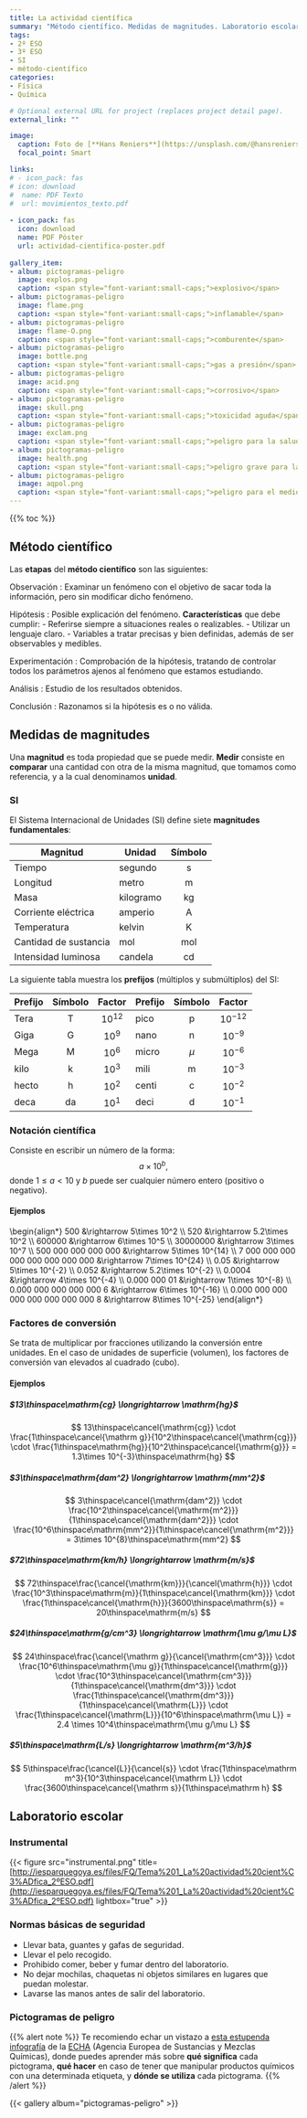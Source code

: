 ```yaml
---
title: La actividad científica
summary: "Método científico. Medidas de magnitudes. Laboratorio escolar."
tags:
- 2º ESO
- 3º ESO
- SI
- método-científico
categories:
- Física
- Química

# Optional external URL for project (replaces project detail page).
external_link: ""

image:
  caption: Foto de [**Hans Reniers**](https://unsplash.com/@hansreniers) en [Unsplash](https://unsplash.com)
  focal_point: Smart

links:
# - icon_pack: fas
# icon: download
#  name: PDF Texto
#  url: movimientos_texto.pdf
  
- icon_pack: fas
  icon: download
  name: PDF Póster
  url: actividad-cientifica-poster.pdf
  
gallery_item:
- album: pictogramas-peligro
  image: explos.png
  caption: <span style="font-variant:small-caps;">explosivo</span>
- album: pictogramas-peligro
  image: flame.png
  caption: <span style="font-variant:small-caps;">inflamable</span>  
- album: pictogramas-peligro
  image: flame-O.png
  caption: <span style="font-variant:small-caps;">comburente</span>
- album: pictogramas-peligro
  image: bottle.png
  caption: <span style="font-variant:small-caps;">gas a presión</span>
- album: pictogramas-peligro
  image: acid.png
  caption: <span style="font-variant:small-caps;">corrosivo</span>
- album: pictogramas-peligro
  image: skull.png
  caption: <span style="font-variant:small-caps;">toxicidad aguda</span>
- album: pictogramas-peligro
  image: exclam.png
  caption: <span style="font-variant:small-caps;">peligro para la salud</span>
- album: pictogramas-peligro
  image: health.png
  caption: <span style="font-variant:small-caps;">peligro grave para la salud</span>
- album: pictogramas-peligro
  image: aqpol.png
  caption: <span style="font-variant:small-caps;">peligro para el medio ambiente</span>            
---
```


{{% toc %}}

## Método científico

Las **etapas** del **método científico** son las siguientes:

Observación
: Examinar un fenómeno con el objetivo de sacar toda la información, pero sin modificar dicho fenómeno.

Hipótesis
: Posible explicación del fenómeno. **Características** que debe cumplir:
	- Referirse siempre a situaciones reales o realizables.
	- Utilizar un lenguaje claro.
	- Variables a tratar precisas y bien definidas, además de ser observables y medibles.

Experimentación
: Comprobación de la hipótesis, tratando de controlar todos los parámetros ajenos al fenómeno que estamos estudiando.

Análisis
: Estudio de los resultados obtenidos.

Conclusión
: Razonamos si la hipótesis es o no válida.

## Medidas de magnitudes
Una **magnitud** es toda propiedad que se puede medir. **Medir** consiste en **comparar** una cantidad con otra de la misma magnitud, que tomamos como referencia, y a la cual denominamos **unidad**.

### SI
El Sistema Internacional de Unidades (SI) define siete **magnitudes fundamentales**:

| Magnitud | Unidad | Símbolo |
| -------- | ------ | :-------: | 
| Tiempo   | segundo | s |
| Longitud | metro | m |
| Masa | kilogramo | kg |
| Corriente eléctrica | amperio | A |
| Temperatura | kelvin | K |
| Cantidad de sustancia | mol | mol |
| Intensidad luminosa | candela | cd |

La siguiente tabla muestra los **prefijos** (múltiplos y submúltiplos) del SI:

| Prefijo | Símbolo | Factor | Prefijo | Símbolo | Factor |
| ------- | :-----: | :----: | ------- | :-----: | :----: |
| Tera | T | $10^{12}$ | pico | p | $10^{-12}$ |
| Giga | G | $10^{9}$ | nano | n | $10^{-9}$ |
| Mega | M | $10^{6}$ | micro | $\mu$ | $10^{-6}$ |
| kilo | k | $10^{3}$ | mili | m | $10^{-3}$ |
| hecto | h | $10^{2}$ | centi | c | $10^{-2}$ |
| deca | da | $10^{1}$ | deci | d | $10^{-1}$ |

### Notación científica

Consiste en escribir un número de la forma:
$$
a\times 10^b,
$$
donde $1 \leq a<10$ y $b$ puede ser cualquier número entero (positivo o negativo).

#### Ejemplos
\begin{align*}
	500 &\rightarrow 5\times 10^2 \\\\
	520 &\rightarrow 5.2\times 10^2 \\\\
	600000 &\rightarrow 6\times 10^5 \\\\
	30000000 &\rightarrow 3\times 10^7 \\\\
	500 000 000 000 000 &\rightarrow 5\times 10^{14} \\\\
	7 000 000 000 000 000 000 000 000 &\rightarrow 7\times 10^{24} \\\\
	0.05 &\rightarrow 5\times 10^{-2} \\\\
	0.052 &\rightarrow 5.2\times 10^{-2} \\\\
	0.0004 &\rightarrow 4\times 10^{-4} \\\\
	0.000 000 01 &\rightarrow 1\times 10^{-8} \\\\
	0.000 000 000 000 000 6 &\rightarrow 6\times 10^{-16} \\\\
	0.000 000 000 000 000 000 000 000 8 &\rightarrow 8\times 10^{-25}
\end{align*}

### Factores de conversión

Se trata de multiplicar por fracciones utilizando la conversión entre unidades. En el caso de unidades de superficie (volumen), los factores de conversión van elevados al cuadrado (cubo).

#### Ejemplos

##### $13\thinspace\mathrm{cg} \longrightarrow \mathrm{hg}$
$$
13\thinspace\cancel{\mathrm{cg}} \cdot \frac{1\thinspace\cancel{\mathrm g}}{10^2\thinspace\cancel{\mathrm{cg}}} \cdot \frac{1\thinspace\mathrm{hg}}{10^2\thinspace\cancel{\mathrm{g}}} = 1.3\times 10^{-3}\thinspace\mathrm{hg}
$$
##### $3\thinspace\mathrm{dam^2} \longrightarrow \mathrm{mm^2}$
$$
3\thinspace\cancel{\mathrm{dam^2}} \cdot \frac{10^2\thinspace\cancel{\mathrm{m^2}}}{1\thinspace\cancel{\mathrm{dam^2}}} \cdot \frac{10^6\thinspace\mathrm{mm^2}}{1\thinspace\cancel{\mathrm{m^2}}} = 3\times 10^{8}\thinspace\mathrm{mm^2}
$$

##### $72\thinspace\mathrm{km/h} \longrightarrow \mathrm{m/s}$
$$
72\thinspace\frac{\cancel{\mathrm{km}}}{\cancel{\mathrm{h}}} \cdot \frac{10^3\thinspace\mathrm{m}}{1\thinspace\cancel{\mathrm{km}}} \cdot \frac{1\thinspace\cancel{\mathrm{h}}}{3600\thinspace\mathrm{s}} = 20\thinspace\mathrm{m/s}
$$

##### $24\thinspace\mathrm{g/cm^3} \longrightarrow \mathrm{\mu g/\mu L}$

$$
24\thinspace\frac{\cancel{\mathrm g}}{\cancel{\mathrm{cm^3}}} \cdot \frac{10^6\thinspace\mathrm{\mu g}}{1\thinspace\cancel{\mathrm{g}}} \cdot \frac{10^3\thinspace\cancel{\mathrm{cm^3}}}{1\thinspace\cancel{\mathrm{dm^3}}} \cdot \frac{1\thinspace\cancel{\mathrm{dm^3}}}{1\thinspace\cancel{\mathrm{L}}} \cdot \frac{1\thinspace\cancel{\mathrm{L}}}{10^6\thinspace\mathrm{\mu L}} = 2.4 \times 10^4\thinspace\mathrm{\mu g/\mu L}
$$

##### $5\thinspace\mathrm{L/s} \longrightarrow \mathrm{m^3/h}$

$$
5\thinspace\frac{\cancel{L}}{\cancel{s}} \cdot \frac{1\thinspace\mathrm m^3}{10^3\thinspace\cancel{\mathrm L}} \cdot \frac{3600\thinspace\cancel{\mathrm s}}{1\thinspace\mathrm h}
$$

## Laboratorio escolar

### Instrumental

{{< figure src="instrumental.png" title=[http://iesparquegoya.es/files/FQ/Tema%201_La%20actividad%20cient%C3%ADfica_2ºESO.pdf](http://iesparquegoya.es/files/FQ/Tema%201_La%20actividad%20cient%C3%ADfica_2ºESO.pdf) lightbox="true" >}}

### Normas básicas de seguridad

- Llevar bata, guantes y gafas de seguridad.
- Llevar el pelo recogido.
- Prohibido comer, beber y fumar dentro del laboratorio.
- No dejar mochilas, chaquetas ni objetos similares en lugares que puedan molestar.
- Lavarse las manos antes de salir del laboratorio.

### Pictogramas de peligro

{{% alert note %}}
Te recomiendo echar un vistazo a [esta estupenda infografía](https://chemicalsinourlife.echa.europa.eu/es/pictograms-infographic) de la [ECHA](https://echa.europa.eu/es/home) (Agencia Europea de Sustancias y Mezclas Químicas), donde puedes aprender más sobre **qué significa** cada pictograma, **qué hacer** en caso de tener que manipular productos químicos con una determinada etiqueta, y **dónde se utiliza** cada pictograma.
{{% /alert %}}

{{< gallery album="pictogramas-peligro" >}}